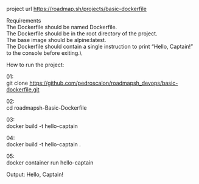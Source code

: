 project url https://roadmap.sh/projects/basic-dockerfile

Requirements \
The Dockerfile should be named Dockerfile.\
The Dockerfile should be in the root directory of the project.\
The base image should be alpine:latest.\
The Dockerfile should contain a single instruction to print “Hello, Captain!” to the console before exiting.\

How to run the project: 

01:\
git clone https://github.com/pedroscalon/roadmapsh_devops/basic-dockerfile.git

02:\
cd roadmapsh-Basic-Dockerfile

03:\
docker build -t hello-captain

04:\
docker build -t hello-captain .

05:\
docker container run hello-captain

Output:
Hello, Captain!
